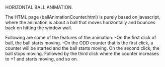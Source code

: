 HORIZONTAL BALL ANIMATION.

The HTML page (ballAnimationCounter.html) is purely based on javascript, where the animation is about a ball that moves horizontally and bounces back on hitting the window wall.

Following are some of the features of the animation:
-On the first click of ball, the ball starts moving.
-On the ODD counter that is the first click, a counter will be started and the ball starts moving. On the second click, the ball stops moving. Followed by the third click where the counter increases to +1 and starts moving, and so on.
